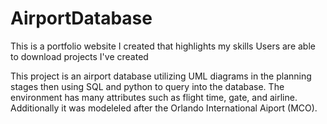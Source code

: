 # AirportDatabase
This is a portfolio website I created that highlights my skills 
Users are able to download projects I've created 

This project is an airport database utilizing UML diagrams in the planning stages then using SQL and python to query into the database. The environment has many attributes such as flight time, gate, and airline. Additionally it was modeleled after the Orlando International Aiport (MCO). 
